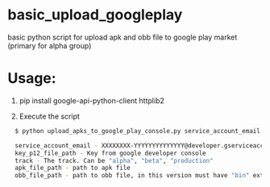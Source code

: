 # basic_upload_googleplay
basic python script for upload apk and obb file to google play market (primary for alpha group)

# Usage:

1. pip install google-api-python-client httplib2

2. Execute the script

```bash
  $ python upload_apks_to_google_play_console.py service_account_email key_p12_file_path track apk_file_path obb_file_path

  service_account_email - XXXXXXXX-YYYYYYYYYYYYYY@developer.gserviceaccount.com
  key_p12_file_path - Key from google developer console
  track - The track. Can be "alpha", "beta", "production"
  apk_file_path - path to apk file
  obb_file_path - path to obb file, in this version must have "bin" extension
